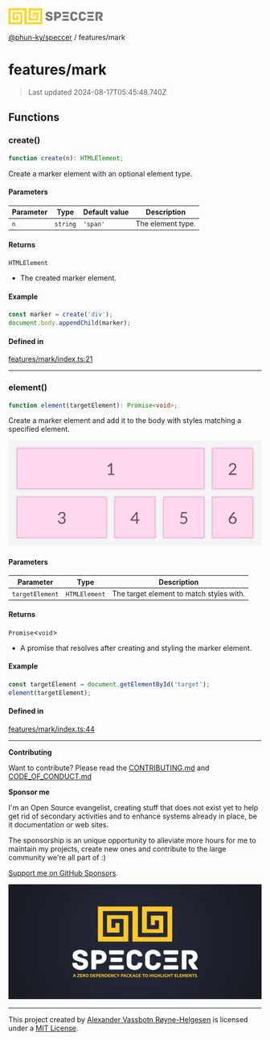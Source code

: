 <div>
  <img alt="SPECCER logo" src="https://raw.githubusercontent.com/phun-ky/speccer/main/public/logo-speccer-horizontal-colored-package.svg?raw=true" style="max-height:32px;" />
</div>

[@phun-ky/speccer](../README.md) / features/mark

# features/mark

> Last updated 2024-08-17T05:45:48.740Z

## Functions

### create()

```ts
function create(n): HTMLElement;
```

Create a marker element with an optional element type.

#### Parameters

| Parameter | Type     | Default value | Description       |
| --------- | -------- | ------------- | ----------------- |
| `n`       | `string` | `'span'`      | The element type. |

#### Returns

`HTMLElement`

- The created marker element.

#### Example

```typescript
const marker = create('div');
document.body.appendChild(marker);
```

#### Defined in

[features/mark/index.ts:21](https://github.com/phun-ky/speccer/blob/main/src/features/mark/index.ts#L21)

---

### element()

```ts
function element(targetElement): Promise<void>;
```

Create a marker element and add it to the body with styles matching a specified element.

![mark](https://github.com/phun-ky/speccer/blob/main/public/mark.png?raw=true)

#### Parameters

| Parameter       | Type          | Description                              |
| --------------- | ------------- | ---------------------------------------- |
| `targetElement` | `HTMLElement` | The target element to match styles with. |

#### Returns

`Promise`\<`void`>

- A promise that resolves after creating and styling the marker element.

#### Example

```typescript
const targetElement = document.getElementById('target');
element(targetElement);
```

#### Defined in

[features/mark/index.ts:44](https://github.com/phun-ky/speccer/blob/main/src/features/mark/index.ts#L44)

---

**Contributing**

Want to contribute? Please read the [CONTRIBUTING.md](https://github.com/phun-ky/speccer/blob/main/CONTRIBUTING.md) and [CODE_OF_CONDUCT.md](https://github.com/phun-ky/speccer/blob/main/CODE_OF_CONDUCT.md)

**Sponsor me**

I'm an Open Source evangelist, creating stuff that does not exist yet to help get rid of secondary activities and to enhance systems already in place, be it documentation or web sites.

The sponsorship is an unique opportunity to alleviate more hours for me to maintain my projects, create new ones and contribute to the large community we're all part of :)

[Support me on GitHub Sponsors](https://github.com/sponsors/phun-ky).

![Speccer banner, with logo and slogan: A zero dependency package to highlight elements](https://github.com/phun-ky/speccer/blob/main/public/speccer-banner.png?raw=true)

---

This project created by [Alexander Vassbotn Røyne-Helgesen](http://phun-ky.net) is licensed under a [MIT License](https://choosealicense.com/licenses/mit/).
